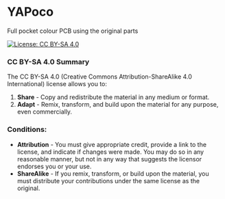 # YAPoco
Full pocket colour PCB using the original parts


[![License: CC BY-SA 4.0](https://img.shields.io/badge/License-CC_BY--SA_4.0-lightgrey.svg)](https://creativecommons.org/licenses/by-sa/4.0/)

### CC BY-SA 4.0 Summary

The CC BY-SA 4.0 (Creative Commons Attribution-ShareAlike 4.0 International) license allows you to:

1. **Share** - Copy and redistribute the material in any medium or format.
2. **Adapt** - Remix, transform, and build upon the material for any purpose, even commercially.

### Conditions:

- **Attribution** - You must give appropriate credit, provide a link to the license, and indicate if changes were made. You may do so in any reasonable manner, but not in any way that suggests the licensor endorses you or your use.
- **ShareAlike** - If you remix, transform, or build upon the material, you must distribute your contributions under the same license as the original.
